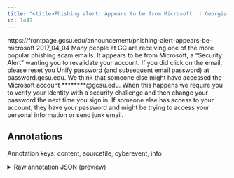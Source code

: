 ```yaml
---
title: "<title>Phishing alert: Appears to be from Microsoft  | Georgia College News and Events</title>"
id: 1447
---
```


<title>Phishing alert: Appears to be from Microsoft  | Georgia College News and Events</title>
<source> https://frontpage.gcsu.edu/announcement/phishing-alert-appears-be-microsoft </source>
<date> 2017_04_04 </date>
<text>
Many people at GC are receiving one of the more popular phishing scam emails.
It appears to be from Microsoft, a “Security Alert” wanting you to revalidate your account.
If you did click on the email, please reset you Unify password (and subsequent email password) at password.gcsu.edu.­­­­­­­­­­­­
We think that someone else might have accessed the Microsoft account ********@gcsu.edu.
When this happens we require you to verify your identity with a security challenge and then change your password the next time you sign in.
If someone else has access to your account, they have your password and might be trying to access your personal information or send junk email.
</text>



## Annotations

Annotation keys: content, sourcefile, cyberevent, info

<details>
<summary>Raw annotation JSON (preview)</summary>

```json
{
  "content": "Many people at GC are receiving one of the more popular phishing scam emails. It appears to be from Microsoft, a \u201cSecurity Alert\u201d wanting you to revalidate your account. If you did click on the email, please reset you Unify password (and subsequent email password) at password.gcsu.edu.\u00ad\u00ad\u00ad\u00ad\u00ad\u00ad\u00ad\u00ad\u00ad\u00ad\u00ad\u00ad We think that someone else might have accessed the Microsoft account ********@gcsu.edu. When this happens we require you to verify your identity with a security challenge and then change your password the next time you sign in. If someone else has access to your account, they have your password and might be trying to access your personal information or send junk email",
  "sourcefile": "1447.txt",
  "cyberevent": {
    "hopper": [
      {
        "index": 0,
        "relation": "Same",
        "events": [
          {
            "index": "E1",
            "type": "Attack",
            "realis": "Actual",
            "nugget": {
              "startOffset": 18,
              "index": "T1",
              "endOffset": 31,
              "text": "are receiving"
            },
            "argument": [
              {
                "index": "T4",
                "text": "phishing scam emails",
                "endOffset": 76,
                "role": {
                  "type": "Tool"
                },
                "startOffset": 56,
                "type": "File"
              },
              {
                "index": "T3",
                "text": "Many people",
                "endOffset": 11,
                "role": {
                  "type": "Victim"
                },
                "startOffset": 0,
                "type": "Person"
              }
            ],
            "subtype": "Phishing"
          },
          {
            "index": "E2",
            "type": "Attack",
            "realis": "Actual",
            "nugget": {
              "startOffset": 81,
              "index": "T5",
              "endOffset": 94,
              "text": "appears to be"
            },
            "argument": [
              {
                "index": "T2",
                "text": "It",
                "endOffset": 80,
                "role": {
                  "type": "Tool"
                },
                "startOffset": 78,
                "type": "File"
              },
              {
                "index": "T6",
                "external_reference": {
                  "dbpediaURI": "http://dbpedia.org/resource/Microsoft",
                  "wikidataid": "Q2283"
                },
                "endOffset": 109,
                "role": {
                  "type": "Trusted-Entity"
                },
                "text": "Microsoft",
                "startOffset": 100,
                "type": "Organization"
              }
            ],
            "subtype": "Phishing"
          }
        ]
      },
      {
        "index": 1,
        "events": [
          {
            "index": "E3",
            "type": "Attack",
            "realis": "Generic",
            "nugget": {
              "startOffset": 618,
              "index": "T7",
              "endOffset": 624,
              "text": "access"
            },
            "argument": [
              {
                "index": "T8",
                "text": "personal information",
                "endOffset": 650,
                "role": {
                  "type": "Compromised-Data"
                },
                "startOffset": 630,
                "type": "PII"
              },
              {
                "index": "T9",
                "text": "they",
                "endOffset": 575,
                "role": {
                  "type": "Attacker"
                },
                "startOffset": 571,
                "type": "Person"
              }
            ],
            "subtype": "Databreach"
          }
        ]
      }
    ]
  },
  "info": {
    "title": "Phishing alert: 
```
</details>

